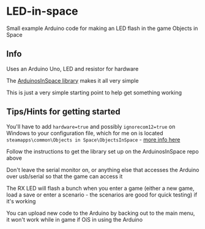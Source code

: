 # LED-in-space

Small example Arduino code for making an LED flash in the game Objects in Space

## Info

Uses an Arduino Uno, LED and resistor for hardware

The [ArduinosInSpace library](https://bitbucket.org/pjhardy/arduinosinspace/src/master/) makes it all very simple

This is just a very simple starting point to help get something working

## Tips/Hints for getting started

You'll have to add `hardware=true` and possibly `ignorecom12=true` on Windows to your configuration file, which for me on is located `steamapps\common\Objects in Space\ObjectsInSpace` - [more info here](https://oiswiki.sysadninjas.net/wiki/Getting_started_with_hardware)

Follow the instructions to get the library set up on the ArduinosInSpace repo above

Don't leave the serial monitor on, or anything else that accesses the Arduino over usb/serial so that the game can access it

The RX LED will flash a bunch when you enter a game (either a new game, load a save or enter a scenario - the scenarios are good for quick testing) if it's working

You can upload new code to the Arduino by backing out to the main menu, it won't work while in game if OiS in using the Arduino